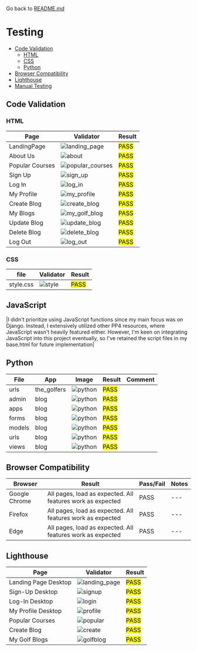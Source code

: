 Go back to [README.md](/README.md)

# Testing
- [Code Validation](#code-validation)
    - [HTML](#html)
    - [CSS](#css)
    - [Python](#python)
- [Browser Compatibility](#browser-compatibility)
- [Lighthouse](#Lighthouse)
- [Manual Testing](#manual-testing)




## Code Validation
### HTML
|Page|Validator|Result|
| --- | --- | --- |
| LandingPage |![landing_page](./docs/testing_images/landing_page_html_check.png) | <mark>PASS<mark> |
| About Us |![about](./docs/testing_images/about_us_html_check.png) | <mark>PASS<mark> |
| Popular Courses|![popular_courses](./docs/testing_images/popular_courses_html_check.png) | <mark>PASS<mark> |
| Sign Up |![sign_up](./docs/testing_images/sign_up_html_check.png) | <mark>PASS<mark> |
| Log In |![log_in](./docs/testing_images/log_in_html_check.png) | <mark>PASS<mark> |
| My Profile |![my_profile](./docs/testing_images/profile_html_check.png) | <mark>PASS<mark> |
| Create Blog |![create_blog](./docs/testing_images/create_blog_html_check.png) | <mark>PASS<mark> |
| My Blogs|![my_golf_blog](./docs/testing_images/my_golf_blogs_html_check.png) | <mark>PASS<mark> |
| Update Blog |![update_blog](./docs/testing_images/update_blog_html_check.png) | <mark>PASS<mark> |
| Delete Blog |![delete_blog](./docs/testing_images/delete_blog_html_check.png) | <mark>PASS<mark> |
| Log Out |![log_out](./docs/testing_images/log_out_html_check.png) | <mark>PASS<mark> |



### CSS
|file|Validator|Result|
| --- | --- | --- |
| style.css |![style](./docs/testing_images/style.css_check.png) | <mark>PASS<mark> |


## JavaScript

|I didn't prioritize using JavaScript functions since my main focus was on Django. Instead, I extensively utilized other PP4 resources, where JavaScript wasn't heavily featured either. However, I'm keen on integrating JavaScript into this project eventually, so I've retained the script files in my base.html for future implementation|


## Python

|File|App|Image|Result|Comment|
| --- |----| --- | --- |----|
| urls | the_golfers |![python](./docs/testing_images/the_golfers_urls_pep8.png) | <mark>PASS<mark> ||
| admin | blog |![python](./docs/testing_images/blog_admin_pep8.png) | <mark>PASS<mark> ||
| apps | blog |![python](./docs/testing_images/blog_apps_pep8.png) | <mark>PASS<mark> ||
| forms | blog |![python](./docs/testing_images/blogs_forms_pep8.png) | <mark>PASS<mark> ||
| models | blog |![python](./docs/testing_images/blog_models_pep8.png) | <mark>PASS<mark> ||
| urls | blog |![python](./docs/testing_images/blog_urls_pep8.png) | <mark>PASS<mark> ||
| views | blog |![python](./docs/testing_images/blog_views_pep8.png) | <mark>PASS<mark> ||





## Browser Compatibility

|Browser|Result|Pass/Fail|Notes|
| --- | --- | --- | ---|
| Google Chrome | All pages, load as expected. All features work as expected | PASS | --- |
| Firefox | All pages, load as expected. All features work as expected | PASS | --- |
| Edge | All pages, load as expected. All features work as expected | PASS | ---|

## Lighthouse

|Page|Validator|Result|
| --- | --- | --- |
| Landing Page Desktop |![landing_page](./docs/testing_images/landing_page_lighthouse.png) | <mark>PASS<mark> |
| Sign-Up Desktop |![signup](./docs/testing_images/signup_lighthouse.png) | <mark>PASS<mark> |
| Log-In Desktop |![login](./docs/testing_images/login_lighthouse.png) | <mark>PASS<mark> |
| My Profile Desktop |![profile](./docs/testing_images/profile_lighthouse.png) | <mark>PASS<mark> |
| Popular Courses |![popular](./docs/testing_images/popular_courses_lighthouse.png) | <mark>PASS<mark> |
| Create Blog |![create](./docs/testing_images/create_blog_lighthouse.png) | <mark>PASS<mark> |
| My Golf Blogs |![golfblog](./docs/testing_images/my_golf_blog_lighthouse.png) | <mark>PASS<mark> |